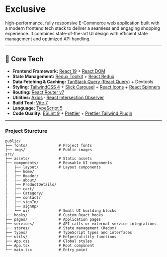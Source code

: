# Exclusive

high-performance, fully responsive E-Commerce web application built with a modern frontend tech stack to deliver a seamless and engaging shopping experience.
It combines state-of-the-art UI design with efficient state management and optimized API handling.

---

## 🚀 Core Tech

- **Frontend Framework:** [React 19](https://react.dev/) + [React DOM](https://react.dev/reference/react-dom)
- **State Management:** [Redux Toolkit](https://redux-toolkit.js.org/) + [React Redux](https://react-redux.js.org/)
- **Data Fetching & Caching:** [TanStack Query (React Query)](https://tanstack.com/query/latest) + Devtools
- **Styling:** [TailwindCSS 4](https://tailwindcss.com/) + [Slick Carousel](https://kenwheeler.github.io/slick/) + [React Icons](https://react-icons.github.io/react-icons/) + [React Spinners](https://www.davidhu.io/react-spinners/)
- **Routing:** [React Router v7](https://reactrouter.com/)
- **Utilities:** [Axios](https://axios-http.com/) · [React Intersection Observer](https://github.com/thebuilder/react-intersection-observer)
- **Build Tool:** [Vite 7](https://vitejs.dev/)
- **Language:** [TypeScript 5](https://www.typescriptlang.org/)
- **Code Quality:** [ESLint 9](https://eslint.org/) + [Prettier](https://prettier.io/) + [Prettier Tailwind Plugin](https://github.com/tailwindlabs/prettier-plugin-tailwindcss)

---

### **Project Sturcture**

```
public/
├── fonts/              # Project fonts
├── imgs/               # Public images
src/
├── assets/             # Static assets
├── components/         # Reusable UI components
│   ├── layout/         # Layout components
│   ├── home/
|   |── Header/
|   |── about/
|   |── ProductDetails/
|   |── cart/
|   |── Category/
|   |── contact/
|   |── signIn/
|   |── signUp/
│   └── ui/             # Small UI building blocks
├── hooks/              # Custom React hooks
├── pages/              # Application pages
├── services/           # API calls or external service integrations
├── stores/             # State management (Redux)
├── types/              # TypeScript types and interfaces
├── utils/              # Helper/utility functions
├── App.css             # Global styles
├── App.tsx             # Root component
└── main.tsx            # Entry point

```
